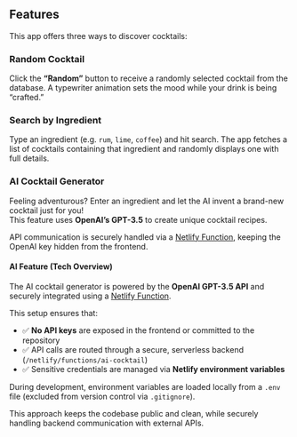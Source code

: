 <h2>Features</h2>

<p>This app offers three ways to discover cocktails:</p>

<h3>Random Cocktail</h3>
<p>
  Click the <strong>“Random”</strong> button to receive a randomly selected cocktail from the database.
  A typewriter animation sets the mood while your drink is being “crafted.”
</p>

<h3>Search by Ingredient</h3>
<p>
  Type an ingredient (e.g. <code>rum</code>, <code>lime</code>, <code>coffee</code>) and hit search.
  The app fetches a list of cocktails containing that ingredient and randomly displays one with full details.
</p>

<h3>AI Cocktail Generator</h3>
<p>
  Feeling adventurous? Enter an ingredient and let the AI invent a brand-new cocktail just for you!
  <br>
  This feature uses <strong>OpenAI’s GPT-3.5</strong> to create unique cocktail recipes.
</p>
<p>
  API communication is securely handled via a <a href="https://docs.netlify.com/functions/overview/" target="_blank">Netlify Function</a>,
  keeping the OpenAI key hidden from the frontend.
</p>

<h4>AI Feature (Tech Overview)</h4>

<p>
  The AI cocktail generator is powered by the <strong>OpenAI GPT-3.5 API</strong> and securely integrated using a 
  <a href="https://docs.netlify.com/functions/overview/" target="_blank">Netlify Function</a>.
</p>

<p>
  This setup ensures that:
</p>

<ul>
  <li>✅ <strong>No API keys</strong> are exposed in the frontend or committed to the repository</li>
  <li>✅ API calls are routed through a secure, serverless backend (<code>/netlify/functions/ai-cocktail</code>)</li>
  <li>✅ Sensitive credentials are managed via <strong>Netlify environment variables</strong></li>
</ul>

<p>
  During development, environment variables are loaded locally from a <code>.env</code> file (excluded from version control via <code>.gitignore</code>).
</p>

<p>
  This approach keeps the codebase public and clean, while securely handling backend communication with external APIs.
</p>

